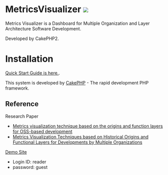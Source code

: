 # MetricsVisualizer <a href="http://doge.mit-license.org"><img src="http://img.shields.io/:license-mit-blue.svg"></a>

Metrics Visualizer is a Dashboard for Multiple Organization and Layer Architecture Software Development.

Developed by CakePHP2.

# Installation

[Quick Start Guide is here.](https://github.com/RYOSKATE/MetricsVisualizer/wiki).

This system is developed by [CakePHP](http://www.cakephp.org) - The rapid development PHP framework.

## Reference

Research Paper
* [Metrics visualization technique based on the origins and function layers for OSS-based development](http://www.washi.cs.waseda.ac.jp/?p=3160)
* [Metrics Visualization Techniques based on Historical Origins and Functional Layers for Developments by Multiple Organizations](http://www.worldscientific.com/doi/pdf/10.1142/S0218194018500067)

[Demo Site](http://www.washi.cs.waseda.ac.jp/metrics-visualize-tool/graphs) 
* Login ID: reader
* password: guest
